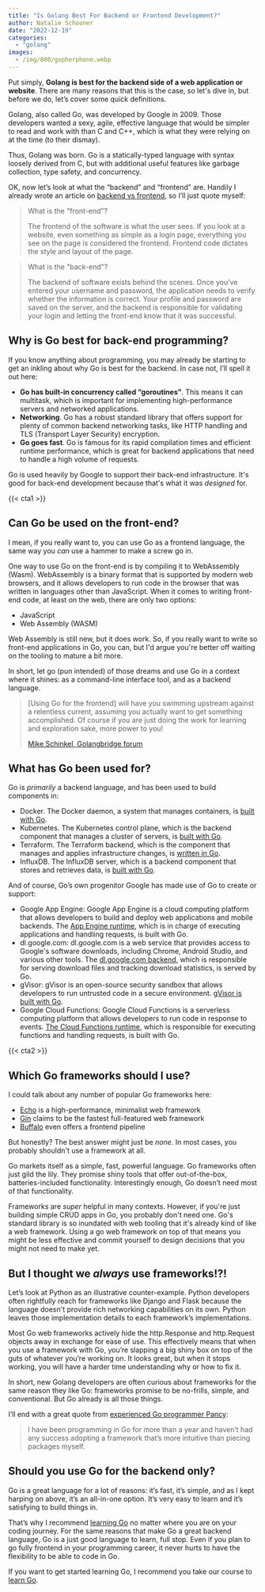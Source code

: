 ```yaml
---
title: "Is Golang Best For Backend or Frontend Development?"
author: Natalie Schooner
date: "2022-12-19"
categories: 
  - "golang"
images:
  - /img/800/gopherphone.webp
---
```


Put simply, **Golang is best for the backend side of a web application or website**. There are many reasons that this is the case, so let's dive in, but before we do, let’s cover some quick definitions.

Golang, also called Go, was developed by Google in 2009. Those developers wanted a sexy, agile, effective language that would be simpler to read and work with than C and C++, which is what they were relying on at the time (to their dismay).

Thus, Golang was born. Go is a statically-typed language with syntax loosely derived from C, but with additional useful features like garbage collection, type safety, and concurrency.

OK, now let’s look at what the “backend” and “frontend” are. Handily I already wrote an article on [backend vs frontend](/backend/frontend-vs-backend-meaning/), so I’ll just quote myself:

> What is the "front-end"?
> 
> The frontend of the software is what the user sees. If you look at a website, even something as simple as a login page, everything you see on the page is considered the frontend. Frontend code dictates the style and layout of the page.

> What is the "back-end"?
> 
> The backend of software exists behind the scenes. Once you’ve entered your username and password, the application needs to verify whether the information is correct. Your profile and password are saved on the server, and the backend is responsible for validating your login and letting the front-end know that it was successful.

## Why is Go best for back-end programming?

If you know anything about programming, you may already be starting to get an inkling about why Go is best for the backend. In case not, I’ll spell it out here:

* **Go has built-in concurrency called “goroutines”**. This means it can multitask, which is important for implementing high-performance servers and networked applications.
* **Networking**. Go has a robust standard library that offers support for plenty of common backend networking tasks, like HTTP handling and TLS (Transport Layer Security) encryption.
* **Go goes fast**. Go is famous for its rapid compilation times and efficient runtime performance, which is great for backend applications that need to handle a high volume of requests.

Go is used heavily by Google to support their back-end infrastructure. It's good for back-end development because that's what it was *designed* for.

{{< cta1 >}}

## Can Go be used on the front-end?

I mean, if you really want to, you can use Go as a frontend language, the same way you *can* use a hammer to make a screw go in.

One way to use Go on the front-end is by compiling it to WebAssembly (Wasm). WebAssembly is a binary format that is supported by modern web browsers, and it allows developers to run code in the browser that was written in languages other than JavaScript. When it comes to writing front-end code, at least on the web, there are only two options:

* JavaScript
* Web Assembly (WASM)

Web Assembly is still new, but it does work. So, if you really want to write so front-end applications in Go, you can, but I'd argue you're better off waiting on the tooling to mature a bit more.

In short, let go (pun intended) of those dreams and use Go in a context where it shines: as a command-line interface tool, and as a backend language.

> [Using Go for the frontend] will have you swimming upstream against a relentless current, assuming you actually want to get something accomplished. Of course if you are just doing the work for learning and exploration sake, more power to you!
>
> [Mike Schinkel, Golangbridge forum](https://forum.golangbridge.org/t/using-golang-as-front-end-framework/27226/7)

## What has Go been used for?

Go is *primarily* a backend language, and has been used to build components in:

* Docker. The Docker daemon, a system that manages containers, is [built with Go](https://docs.docker.com/language/golang/#:~:text=Go%20is%20undeniably%20a%20major,Kubernetes%20are%20written%20in%20Go.).
* Kubernetes. The Kubernetes control plane, which is the backend component that manages a cluster of servers, is [built with Go](https://docs.docker.com/language/golang/#:~:text=Go%20is%20undeniably%20a%20major,Kubernetes%20are%20written%20in%20Go.).
* Terraform. The Terraform backend, which is the component that manages and applies infrastructure changes, is [written in Go](https://pkg.go.dev/github.com/markcaudill/terraform-http-backend).
* InfluxDB. The InfluxDB server, which is a backend component that stores and retrieves data, is [built with Go](https://blog.gopheracademy.com/birthday-bash-2014/why-influxdb-uses-go/).

And of course, Go’s own progenitor Google has made use of Go to create or support:

* Google App Engine: Google App Engine is a cloud computing platform that allows developers to build and deploy web applications and mobile backends. The [App Engine runtime](https://github.com/golang/appengine), which is in charge of executing applications and handling requests, is built with Go.
* dl.google.com: dl.google.com is a web service that provides access to Google's software downloads, including Chrome, Android Studio, and various other tools. The [dl.google.com backend](https://groups.google.com/g/golang-nuts/c/BNUNbKSypE0/m/E4qSfpx9qI8J?pli=1), which is responsible for serving download files and tracking download statistics, is served by Go.
* gVisor: gVisor is an open-source security sandbox that allows developers to run untrusted code in a secure environment. [gVisor is built with Go](https://github.com/google/gvisor).
* Google Cloud Functions: Google Cloud Functions is a serverless computing platform that allows developers to run code in response to events. [The Cloud Functions runtime](https://cloud.google.com/functions/docs/concepts/go-runtime), which is responsible for executing functions and handling requests, is built with Go.

{{< cta2 >}}

## Which Go frameworks should I use?

I could talk about any number of popular Go frameworks here:

* [Echo](https://echo.labstack.com/) is a high-performance, minimalist web framework
* [Gin](https://gin-gonic.com/) claims to be the fastest full-featured web framework
* [Buffalo](https://gobuffalo.io/) even offers a frontend pipeline

But honestly? The best answer might just be *none*. In most cases, you probably shouldn't use a framework at all.

Go markets itself as a simple, fast, powerful language. Go frameworks often just gild the lily. They promise shiny tools that offer out-of-the-box, batteries-included functionality. Interestingly enough, Go doesn’t need most of that functionality.

Frameworks are *super* helpful in many contexts. However, if you're just building simple CRUD apps in Go, you probably don't need one. Go's standard library is so inundated with web tooling that it's already kind of like a web framework. Using a go web framework on top of that means you might be less effective and commit yourself to design decisions that you might not need to make yet.

## But I thought we *always* use frameworks!?!

Let’s look at Python as an illustrative counter-example. Python developers often rightfully reach for frameworks like Django and Flask because the language doesn't provide rich networking capabilities on its own. Python leaves those implementation details to each framework’s implementations.

Most Go web frameworks actively hide the http.Response and http.Request objects away in exchange for ease of use. This effectively means that when you use a framework with Go, you’re slapping a big shiny box on top of the guts of whatever you’re working on. It looks great, but when it stops working, you will have a harder time understanding why or how to fix it.

In short, new Golang developers are often curious about frameworks for the same reason they like Go: frameworks promise to be no-frills, simple, and conventional. But Go already is all those things.

I’ll end with a great quote from [experienced Go programmer Pancy](https://pancy.medium.com/you-should-try-go-first-or-at-least-go-through-what-i-wrote-before-bringing-up-rails-convention-592782ea0ee4):

> I have been programming in Go for more than a year and haven’t had any success adopting a framework that’s more intuitive than piecing packages myself.

## Should you use Go for the backend only?

Go is a great language for a lot of reasons: it’s fast, it’s simple, and as I kept harping on above, it’s an all-in-one option. It’s very easy to learn and it’s satisfying to build things in.

That’s why I recommend [learning Go](https://boot.dev/learn/learn-golang) no matter where you are on your coding journey. For the same reasons that make Go a great backend language, Go is a just good language to learn, full stop. Even if you plan to go fully frontend in your programming career, it never hurts to have the flexibility to be able to code in Go.

If you want to get started learning Go, I recommend you take our course to [learn Go](https://boot.dev/learn/learn-golang).
